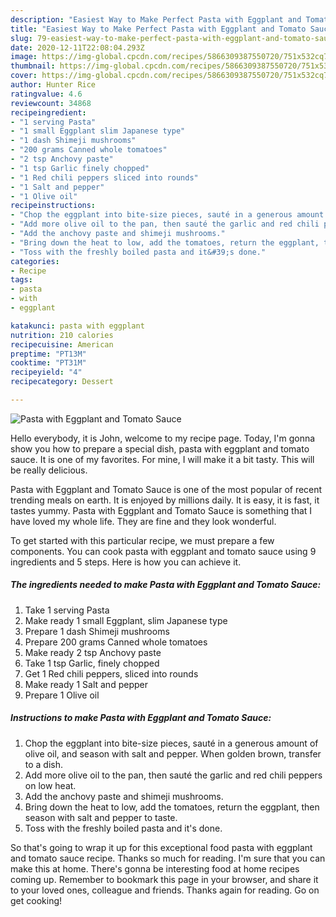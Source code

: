 ```yaml
---
description: "Easiest Way to Make Perfect Pasta with Eggplant and Tomato Sauce"
title: "Easiest Way to Make Perfect Pasta with Eggplant and Tomato Sauce"
slug: 79-easiest-way-to-make-perfect-pasta-with-eggplant-and-tomato-sauce
date: 2020-12-11T22:08:04.293Z
image: https://img-global.cpcdn.com/recipes/5866309387550720/751x532cq70/pasta-with-eggplant-and-tomato-sauce-recipe-main-photo.jpg
thumbnail: https://img-global.cpcdn.com/recipes/5866309387550720/751x532cq70/pasta-with-eggplant-and-tomato-sauce-recipe-main-photo.jpg
cover: https://img-global.cpcdn.com/recipes/5866309387550720/751x532cq70/pasta-with-eggplant-and-tomato-sauce-recipe-main-photo.jpg
author: Hunter Rice
ratingvalue: 4.6
reviewcount: 34868
recipeingredient:
- "1 serving Pasta"
- "1 small Eggplant slim Japanese type"
- "1 dash Shimeji mushrooms"
- "200 grams Canned whole tomatoes"
- "2 tsp Anchovy paste"
- "1 tsp Garlic finely chopped"
- "1 Red chili peppers sliced into rounds"
- "1 Salt and pepper"
- "1 Olive oil"
recipeinstructions:
- "Chop the eggplant into bite-size pieces, sauté in a generous amount of olive oil, and season with salt and pepper. When golden brown, transfer to a dish."
- "Add more olive oil to the pan, then sauté the garlic and red chili peppers on low  heat."
- "Add the anchovy paste and shimeji mushrooms."
- "Bring down the heat to low, add the tomatoes, return the eggplant, then season with salt and pepper to taste."
- "Toss with the freshly boiled pasta and it&#39;s done."
categories:
- Recipe
tags:
- pasta
- with
- eggplant

katakunci: pasta with eggplant 
nutrition: 210 calories
recipecuisine: American
preptime: "PT13M"
cooktime: "PT31M"
recipeyield: "4"
recipecategory: Dessert

---
```



![Pasta with Eggplant and Tomato Sauce](https://img-global.cpcdn.com/recipes/5866309387550720/751x532cq70/pasta-with-eggplant-and-tomato-sauce-recipe-main-photo.jpg)

Hello everybody, it is John, welcome to my recipe page. Today, I'm gonna show you how to prepare a special dish, pasta with eggplant and tomato sauce. It is one of my favorites. For mine, I will make it a bit tasty. This will be really delicious.



Pasta with Eggplant and Tomato Sauce is one of the most popular of recent trending meals on earth. It is enjoyed by millions daily. It is easy, it is fast, it tastes yummy. Pasta with Eggplant and Tomato Sauce is something that I have loved my whole life. They are fine and they look wonderful.


To get started with this particular recipe, we must prepare a few components. You can cook pasta with eggplant and tomato sauce using 9 ingredients and 5 steps. Here is how you can achieve it.

<!--inarticleads1-->

##### The ingredients needed to make Pasta with Eggplant and Tomato Sauce:

1. Take 1 serving Pasta
1. Make ready 1 small Eggplant, slim Japanese type
1. Prepare 1 dash Shimeji mushrooms
1. Prepare 200 grams Canned whole tomatoes
1. Make ready 2 tsp Anchovy paste
1. Take 1 tsp Garlic, finely chopped
1. Get 1 Red chili peppers, sliced into rounds
1. Make ready 1 Salt and pepper
1. Prepare 1 Olive oil




<!--inarticleads2-->

##### Instructions to make Pasta with Eggplant and Tomato Sauce:

1. Chop the eggplant into bite-size pieces, sauté in a generous amount of olive oil, and season with salt and pepper. When golden brown, transfer to a dish.
1. Add more olive oil to the pan, then sauté the garlic and red chili peppers on low  heat.
1. Add the anchovy paste and shimeji mushrooms.
1. Bring down the heat to low, add the tomatoes, return the eggplant, then season with salt and pepper to taste.
1. Toss with the freshly boiled pasta and it&#39;s done.




So that's going to wrap it up for this exceptional food pasta with eggplant and tomato sauce recipe. Thanks so much for reading. I'm sure that you can make this at home. There's gonna be interesting food at home recipes coming up. Remember to bookmark this page in your browser, and share it to your loved ones, colleague and friends. Thanks again for reading. Go on get cooking!
